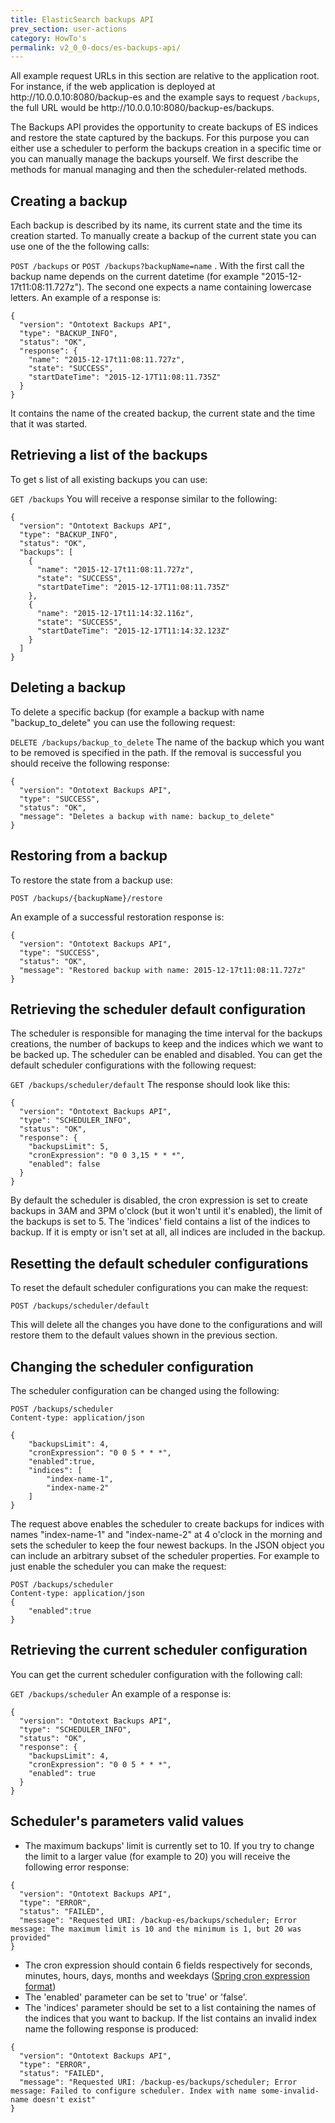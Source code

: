 ```yaml
---
title: ElasticSearch backups API
prev_section: user-actions
category: HowTo's
permalink: v2_0_0-docs/es-backups-api/
---
```


<div class="info-badge">All example request URLs in this section are relative to the application root. For instance, if the web application is deployed at http://10.0.0.10:8080/backup-es and the example says to request <code>/backups</code>, the full URL would be http://10.0.0.10:8080/backup-es/backups.</div>

The Backups API provides the opportunity to create backups of ES indices and restore the state captured by the backups. For this purpose you can either use a scheduler to perform the backups creation in a specific time or you can manually manage the backups yourself.
We first describe the methods for manual managing and then the scheduler-related methods.

## Creating a backup

Each backup is described by its name, its current state and the time its creation started.
To manually create a backup of the current state you can use one of the the following calls:

`
POST /backups
` or `
POST /backups?backupName=name
` . 
With the first call the backup name depends on the current datetime (for example "2015-12-17t11:08:11.727z"). The second one expects a name containing lowercase letters. An example of a response is:

```
{
  "version": "Ontotext Backups API",
  "type": "BACKUP_INFO",
  "status": "OK",
  "response": {
    "name": "2015-12-17t11:08:11.727z",
    "state": "SUCCESS",
    "startDateTime": "2015-12-17T11:08:11.735Z"
  }
}
```

It contains the name of the created backup, the current state and the time that it was started.

## Retrieving a list of the backups

To get s list of all existing backups you can use:

`
GET /backups
` 
You will receive a response similar to the following:

```
{
  "version": "Ontotext Backups API",
  "type": "BACKUP_INFO",
  "status": "OK",
  "backups": [
    {
      "name": "2015-12-17t11:08:11.727z",
      "state": "SUCCESS",
      "startDateTime": "2015-12-17T11:08:11.735Z"
    },
    {
      "name": "2015-12-17t11:14:32.116z",
      "state": "SUCCESS",
      "startDateTime": "2015-12-17T11:14:32.123Z"
    }
  ]
}
```

## Deleting a backup

To delete a specific backup (for example a backup with name "backup_to_delete" you can use the following request:

`
DELETE /backups/backup_to_delete
` 
The name of the backup which you want to be removed is specified in the path. If the removal is successful you should receive the following response:

```
{
  "version": "Ontotext Backups API",
  "type": "SUCCESS",
  "status": "OK",
  "message": "Deletes a backup with name: backup_to_delete"
}

```

## Restoring from a backup

To restore the state from a backup use:

`
POST /backups/{backupName}/restore
`

An example of a successful restoration response is:

```
{
  "version": "Ontotext Backups API",
  "type": "SUCCESS",
  "status": "OK",
  "message": "Restored backup with name: 2015-12-17t11:08:11.727z"
}
```

## Retrieving the scheduler default configuration

The scheduler is responsible for managing the time interval for the backups creations, the number of backups to keep and the indices which we want to be backed up. The scheduler can be enabled and disabled.
You can get the default scheduler configurations with the following request:

`
GET /backups/scheduler/default
`
The response should look like this:

```
{
  "version": "Ontotext Backups API",
  "type": "SCHEDULER_INFO",
  "status": "OK",
  "response": {
    "backupsLimit": 5,
    "cronExpression": "0 0 3,15 * * *",
    "enabled": false
  }
}
```

By default the scheduler is disabled, the cron expression is set to create backups in 3AM and 3PM o'clock (but it won't until it's enabled), the limit of the backups is set to 5. 
The 'indices' field contains a list of the indices to backup. 
If it is empty or isn't set at all, all indices are included in the backup.

## Resetting the default scheduler configurations

To reset the default scheduler configurations you can make the request:

`
POST /backups/scheduler/default
`

This will delete all the changes you have done to the configurations and will restore them to the default values shown in the previous section.

## Changing the scheduler configuration

The scheduler configuration can be changed using the following:
```
POST /backups/scheduler
Content-type: application/json

{
    "backupsLimit": 4,
    "cronExpression": "0 0 5 * * *",
    "enabled":true,
    "indices": [
        "index-name-1",
        "index-name-2"
    ]
}
```

The request above enables the scheduler to create backups for indices with names "index-name-1" and "index-name-2" at 4 o'clock in the morning and sets the scheduler to keep the four newest backups. 
In the JSON object you can include an arbitrary subset of the scheduler properties. For example to just enable the scheduler you can make the request:

```
POST /backups/scheduler
Content-type: application/json
{
    "enabled":true
}
```

## Retrieving the current scheduler configuration

You can get the current scheduler configuration with the following call:

`
GET /backups/scheduler
`
An example of a response is:

```
{
  "version": "Ontotext Backups API",
  "type": "SCHEDULER_INFO",
  "status": "OK",
  "response": {
    "backupsLimit": 4,
    "cronExpression": "0 0 5 * * *",
    "enabled": true
  }
}
```

## Scheduler's parameters valid values

* The maximum backups' limit is currently set to 10. If you try to change the limit to a larger value (for example to 20) you will receive the following error response:

```
{
  "version": "Ontotext Backups API",
  "type": "ERROR",
  "status": "FAILED",
  "message": "Requested URI: /backup-es/backups/scheduler; Error message: The maximum limit is 10 and the minimum is 1, but 20 was provided"
}
```

* The cron expression should contain 6 fields respectively for seconds, minutes, hours, days, months and weekdays ([Spring cron expression format](https://docs.spring.io/spring/docs/current/javadoc-api/org/springframework/scheduling/support/CronSequenceGenerator.html))
* The 'enabled' parameter can be set to 'true' or 'false'.
* The 'indices' parameter should be set to a list containing the names of the indices that you want to backup. If the list contains an invalid index name the following response is produced:

```
{
  "version": "Ontotext Backups API",
  "type": "ERROR",
  "status": "FAILED",
  "message": "Requested URI: /backup-es/backups/scheduler; Error message: Failed to configure scheduler. Index with name some-invalid-name doesn't exist"
}
```
